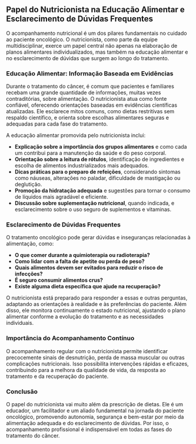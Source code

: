 
## Papel do Nutricionista na Educação Alimentar e Esclarecimento de Dúvidas Frequentes

O acompanhamento nutricional é um dos pilares fundamentais no cuidado ao paciente oncológico. O nutricionista, como parte da equipe multidisciplinar, exerce um papel central não apenas na elaboração de planos alimentares individualizados, mas também na educação alimentar e no esclarecimento de dúvidas que surgem ao longo do tratamento.

### Educação Alimentar: Informação Baseada em Evidências

Durante o tratamento do câncer, é comum que pacientes e familiares recebam uma grande quantidade de informações, muitas vezes contraditórias, sobre alimentação. O nutricionista atua como fonte confiável, oferecendo orientações baseadas em evidências científicas atualizadas. Ele esclarece mitos comuns, como dietas restritivas sem respaldo científico, e orienta sobre escolhas alimentares seguras e adequadas para cada fase do tratamento.

A educação alimentar promovida pelo nutricionista inclui:

- **Explicação sobre a importância dos grupos alimentares** e como cada um contribui para a manutenção da saúde e do peso corporal.
- **Orientação sobre a leitura de rótulos**, identificação de ingredientes e escolha de alimentos industrializados mais adequados.
- **Dicas práticas para o preparo de refeições**, considerando sintomas como náuseas, alterações no paladar, dificuldade de mastigação ou deglutição.
- **Promoção da hidratação adequada** e sugestões para tornar o consumo de líquidos mais agradável e eficiente.
- **Discussão sobre suplementação nutricional**, quando indicada, e esclarecimento sobre o uso seguro de suplementos e vitaminas.

### Esclarecimento de Dúvidas Frequentes

O tratamento oncológico pode gerar dúvidas e inseguranças relacionadas à alimentação, como:

- **O que comer durante a quimioterapia ou radioterapia?**
- **Como lidar com a falta de apetite ou perda de peso?**
- **Quais alimentos devem ser evitados para reduzir o risco de infecções?**
- **É seguro consumir alimentos crus?**
- **Existe alguma dieta específica que ajude na recuperação?**

O nutricionista está preparado para responder a essas e outras perguntas, adaptando as orientações à realidade e às preferências do paciente. Além disso, ele monitora continuamente o estado nutricional, ajustando o plano alimentar conforme a evolução do tratamento e as necessidades individuais.

### Importância do Acompanhamento Contínuo

O acompanhamento regular com o nutricionista permite identificar precocemente sinais de desnutrição, perda de massa muscular ou outras complicações nutricionais. Isso possibilita intervenções rápidas e eficazes, contribuindo para a melhora da qualidade de vida, da resposta ao tratamento e da recuperação do paciente.

### Conclusão

O papel do nutricionista vai muito além da prescrição de dietas. Ele é um educador, um facilitador e um aliado fundamental na jornada do paciente oncológico, promovendo autonomia, segurança e bem-estar por meio da alimentação adequada e do esclarecimento de dúvidas. Por isso, o acompanhamento profissional é indispensável em todas as fases do tratamento do câncer.
```
